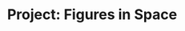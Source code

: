---
layout: post
title: "Project: Figures in Space"
categories: [art]
tags:
  - school
  - colored-pencils
  - gouache
  - mixed
  - oil-pastels
  - paint-markers
  - synthetic-surface
  - color
  - low-saturation
  - digital
  - traditional
  - illustration
  - procreate
  - inkscape
---
